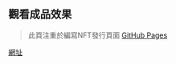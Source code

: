 ## 觀看成品效果
> 此頁注重於編寫NFT發行頁面
[GitHub Pages](["https://pages.github.com/](https://weipo0116.github.io/Peculiar.github.io/index.html"))

<a href="https://weipo0116.github.io/Peculiar.github.io/index.html"> 網址 </a>

